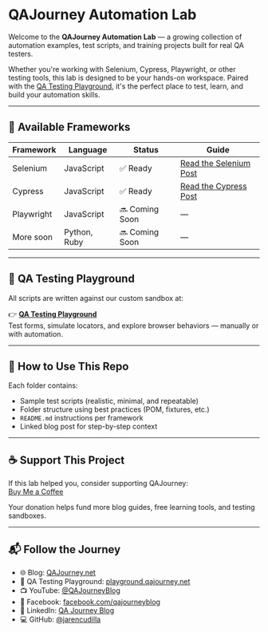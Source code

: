 # QAJourney Automation Lab

Welcome to the **QAJourney Automation Lab** — a growing collection of automation examples, test scripts, and training projects built for real QA testers.

Whether you're working with Selenium, Cypress, Playwright, or other testing tools, this lab is designed to be your hands-on workspace. Paired with the [QA Testing Playground](https://playground.qajourney.net), it's the perfect place to test, learn, and build your automation skills.

---

## 🔧 Available Frameworks

| Framework  | Language     | Status        | Guide                                  |
|------------|--------------|---------------|----------------------------------------|
| Selenium   | JavaScript   | ✅ Ready       | [Read the Selenium Post](https://qajourney.net/selenium-automation-qa-testers) |
| Cypress    | JavaScript   | ✅ Ready       | [Read the Cypress Post](https://qajourney.net/cypress-automation-testing-guide) |
| Playwright | JavaScript   | 🔜 Coming Soon | —                                      |
| More soon  | Python, Ruby | 🔜 Coming Soon | —                                      |

---

## 🧪 QA Testing Playground

All scripts are written against our custom sandbox at:

👉 [**QA Testing Playground**](https://playground.qajourney.net)  
Test forms, simulate locators, and explore browser behaviors — manually or with automation.

---

## 🧭 How to Use This Repo

Each folder contains:

- Sample test scripts (realistic, minimal, and repeatable)
- Folder structure using best practices (POM, fixtures, etc.)
- `README.md` instructions per framework
- Linked blog post for step-by-step context

---

## ☕ Support This Project

If this lab helped you, consider supporting QAJourney:  
[Buy Me a Coffee](https://www.buymeacoffee.com/qajourney)

Your donation helps fund more blog guides, free learning tools, and testing sandboxes.

---

## 📬 Follow the Journey

- 🌐 Blog: [QAJourney.net](https://qajourney.net)  
- 🧪 QA Testing Playground: [playground.qajourney.net](https://playground.qajourney.net)  
- 📺 YouTube: [@QAJourneyBlog](https://www.youtube.com/@QAJourneyBlog)  
- 📘 Facebook: [facebook.com/qajourneyblog](https://www.facebook.com/qajourneyblog)  
- 💼 LinkedIn: [QA Journey Blog](https://www.linkedin.com/company/qa-journey-blog)  
- 💻 GitHub: [@jarencudilla](https://github.com/jarencudilla)  